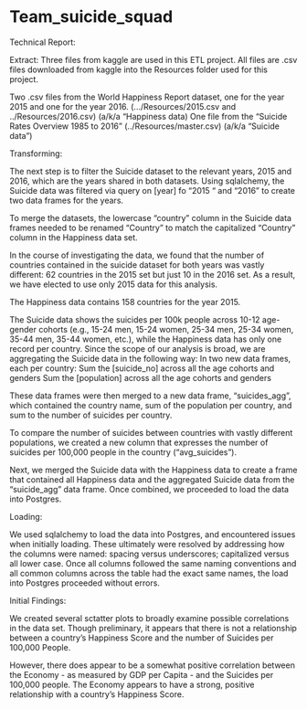 # Team_suicide_squad

Technical Report: 

Extract:
Three files from kaggle are used in this ETL project. All files are .csv files downloaded from kaggle into the Resources folder used for this project. 

Two .csv files from the World Happiness Report dataset, one for the year 2015 and one for the year 2016. (.../Resources/2015.csv and ../Resources/2016.csv) (a/k/a “Happiness data)
One file from the “Suicide Rates Overview 1985 to 2016” (../Resources/master.csv) (a/k/a “Suicide data”)


Transforming:

The next step is to filter the Suicide dataset to the relevant years, 2015 and 2016, which are the years shared in both datasets. Using sqlalchemy, the Suicide data was filtered via query on [year] fo “2015 “ and “2016” to create two data frames for the years. 

To merge the datasets, the lowercase “country” column in the Suicide data frames needed to be renamed “Country” to match the capitalized “Country” column in the Happiness data set. 

In the course of investigating the data, we found that the number of countries contained in the suicide dataset for both years was vastly different: 62 countries in the 2015 set but just 10 in the 2016 set. As a result, we have elected to use only 2015 data for this analysis. 

The Happiness data contains 158 countries for the year 2015. 

The Suicide data shows the suicides per 100k people across 10-12 age-gender cohorts (e.g., 15-24 men, 15-24 women, 25-34 men, 25-34 women, 35-44 men, 35-44 women, etc.), while the Happiness data has only one record per country. Since the scope of our analysis is broad, we are aggregating the Suicide data in the following way:
In two new data frames, each per country:
Sum the [suicide_no] across all the age cohorts and genders 
Sum the [population] across all the age cohorts and genders

These data frames were then merged to a new data frame, “suicides_agg”, which contained the country name, sum of the population per country, and sum to the number of suicides per country. 

To compare the number of suicides between countries with vastly different populations, we created a new column that expresses the number of suicides per 100,000 people in the country (“avg_suicides”).

Next, we merged the Suicide data with the Happiness data to create a frame that contained all Happiness data and the aggregated Suicide data from the “suicide_agg” data frame. Once combined, we proceeded to load the data into Postgres. 


Loading:

We used sqlalchemy to load the data into Postgres, and encountered issues when initially loading. These ultimately were resolved by addressing how the columns were named: spacing versus underscores; capitalized versus all lower case. Once all columns followed the same naming conventions and all common columns across the table had the exact same names, the load into Postgres proceeded without errors. 


Initial Findings:

We created several sctatter plots to broadly examine possible correlations in the data set. Though preliminary, it appears that there is not a relationship between a country’s Happiness Score and the number of Suicides per 100,000 People. 

However, there does appear to be a somewhat positive correlation between the Economy - as measured by GDP per Capita - and the Suicides per 100,000 people. The Economy appears to have a strong, positive relationship with a country’s Happiness Score.
